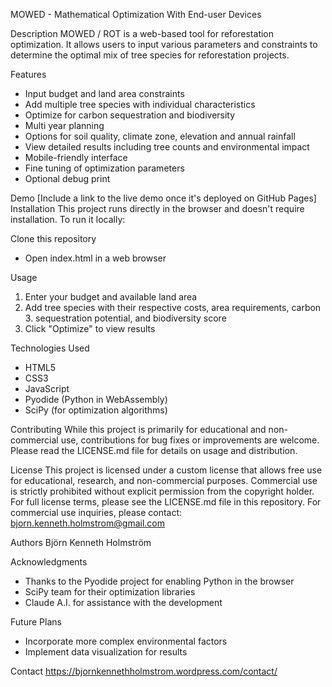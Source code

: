MOWED - Mathematical Optimization With End-user Devices

Description
MOWED / ROT is a web-based tool for reforestation optimization. It allows users to input various parameters and constraints to determine the optimal mix of tree species for reforestation projects.

Features
- Input budget and land area constraints
- Add multiple tree species with individual characteristics
- Optimize for carbon sequestration and biodiversity
- Multi year planning
- Options for soil quality, climate zone, elevation and annual rainfall
- View detailed results including tree counts and environmental impact
- Mobile-friendly interface
- Fine tuning of optimization parameters
- Optional debug print

Demo
[Include a link to the live demo once it's deployed on GitHub Pages]
Installation
This project runs directly in the browser and doesn't require installation. To run it locally:

Clone this repository
- Open index.html in a web browser

Usage

1. Enter your budget and available land area
2. Add tree species with their respective costs, area requirements, carbon 3. sequestration potential, and biodiversity score
3. Click "Optimize" to view results

Technologies Used

- HTML5
- CSS3
- JavaScript
- Pyodide (Python in WebAssembly)
- SciPy (for optimization algorithms)

Contributing
While this project is primarily for educational and non-commercial use, contributions for bug fixes or improvements are welcome. Please read the LICENSE.md file for details on usage and distribution.

License
This project is licensed under a custom license that allows free use for educational, research, and non-commercial purposes. Commercial use is strictly prohibited without explicit permission from the copyright holder.
For full license terms, please see the LICENSE.md file in this repository.
For commercial use inquiries, please contact: bjorn.kenneth.holmstrom@gmail.com

Authors
Björn Kenneth Holmström

Acknowledgments

- Thanks to the Pyodide project for enabling Python in the browser
- SciPy team for their optimization libraries
- Claude A.I. for assistance with the development

Future Plans

- Incorporate more complex environmental factors
- Implement data visualization for results


Contact
https://bjornkennethholmstrom.wordpress.com/contact/
